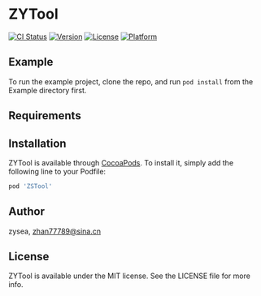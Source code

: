 # ZYTool

[![CI Status](https://img.shields.io/travis/zysea/ZYTool.svg?style=flat)](https://travis-ci.org/zysea/ZYTool)
[![Version](https://img.shields.io/cocoapods/v/ZYTool.svg?style=flat)](https://cocoapods.org/pods/ZYTool)
[![License](https://img.shields.io/cocoapods/l/ZYTool.svg?style=flat)](https://cocoapods.org/pods/ZYTool)
[![Platform](https://img.shields.io/cocoapods/p/ZYTool.svg?style=flat)](https://cocoapods.org/pods/ZYTool)

## Example

To run the example project, clone the repo, and run `pod install` from the Example directory first.

## Requirements

## Installation

ZYTool is available through [CocoaPods](https://cocoapods.org). To install
it, simply add the following line to your Podfile:

```ruby
pod 'ZSTool'
```

## Author

zysea, zhan77789@sina.cn

## License

ZYTool is available under the MIT license. See the LICENSE file for more info.
